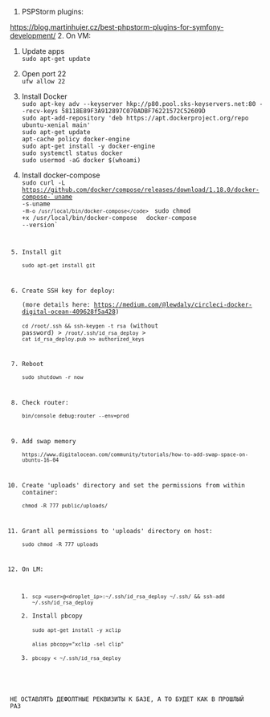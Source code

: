 1. PSPStorm plugins:  

https://blog.martinhujer.cz/best-phpstorm-plugins-for-symfony-development/
2. On VM:  
   1. Update apps  
   `sudo apt-get update`  
   2. Open port 22  
   `ufw allow 22`  
   3. Install Docker  
   `sudo apt-key adv --keyserver hkp://p80.pool.sks-keyservers.net:80 --recv-keys 58118E89F3A912897C070ADBF76221572C52609D`  
   `sudo apt-add-repository 'deb https://apt.dockerproject.org/repo ubuntu-xenial main'`  
   `sudo apt-get update`  
   `apt-cache policy docker-engine`  
   `sudo apt-get install -y docker-engine`  
   `sudo systemctl status docker`  
   `sudo usermod -aG docker $(whoami)`  
   4. Install docker-compose  
   <code>sudo curl -L https://github.com/docker/compose/releases/download/1.18.0/docker-compose-`uname -s`-`uname -m` -o /usr/local/bin/docker-compose</code>  
   `sudo chmod +x /usr/local/bin/docker-compose`  
   `docker-compose --version`
   5. Install git  
   `sudo apt-get install git`    
   6. Create SSH key for deploy:  
   (more details here: https://medium.com/@lewdaly/circleci-docker-digital-ocean-409628f5a428)  
   `cd /root/.ssh && ssh-keygen -t rsa` (without password) > `/root/.ssh/id_rsa_deploy` > `cat id_rsa_deploy.pub >> authorized_keys`  
   7. Reboot  
   `sudo shutdown -r now`  
   8. Check router:    
   `bin/console debug:router --env=prod`  
   9. Add swap memory    
   `https://www.digitalocean.com/community/tutorials/how-to-add-swap-space-on-ubuntu-16-04`  
   10. Create 'uploads' directory and set the permissions from within container:    
   `chmod -R 777 public/uploads/`
   11. Grant all permissions to 'uploads' directory on host:    
   `sudo chmod -R 777 uploads`


3. On LM:  
   1. `scp <user>@<droplet_ip>:~/.ssh/id_rsa_deploy ~/.ssh/ && ssh-add ~/.ssh/id_rsa_deploy`
   2. Install pbcopy  
   `sudo apt-get install -y xclip`  
   `alias pbcopy="xclip -sel clip"`  
   3. `pbcopy < ~/.ssh/id_rsa_deploy`
 
НЕ ОСТАВЛЯТЬ ДЕФОЛТНЫЕ РЕКВИЗИТЫ К БАЗЕ, А ТО БУДЕТ КАК В ПРОШЛЫЙ РАЗ
